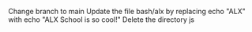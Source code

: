 Change branch to main
Update the file bash/alx by replacing echo "ALX" with echo "ALX School is so cool!"
Delete the directory js
